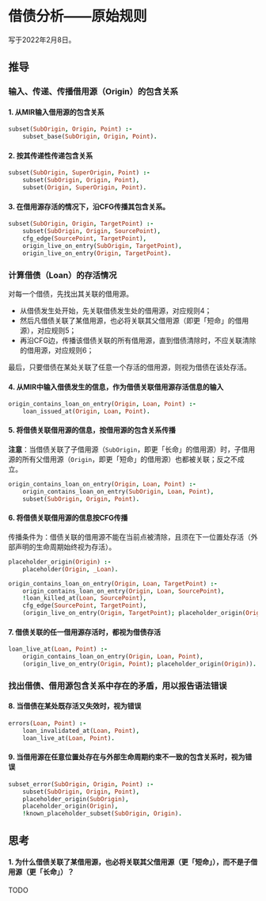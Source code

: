# 借债分析——原始规则
写于2022年2月8日。

## 推导

### 输入、传递、传播借用源（Origin）的包含关系

#### 1. 从MIR输入借用源的包含关系

```prolog
subset(SubOrigin, Origin, Point) :-
    subset_base(SubOrigin, Origin, Point).
```

#### 2. 按其传递性传递包含关系

```prolog
subset(SubOrigin, SuperOrigin, Point) :-
    subset(SubOrigin, Origin, Point),
    subset(Origin, SuperOrigin, Point).
```

#### 3. 在借用源存活的情况下，沿CFG传播其包含关系。

```prolog
subset(SubOrigin, Origin, TargetPoint) :-
    subset(SubOrigin, Origin, SourcePoint),
    cfg_edge(SourcePoint, TargetPoint),
    origin_live_on_entry(SubOrigin, TargetPoint),
    origin_live_on_entry(Origin, TargetPoint).
```

### 计算借债（Loan）的存活情况

对每一个借债，先找出其关联的借用源。

- 从借债发生处开始，先关联借债发生处的借用源，对应规则4；
- 然后凡借债关联了某借用源，也必将关联其父借用源（即更「短命」的借用源），对应规则5；
- 再沿CFG边，传播该借债关联的所有借用源，直到借债清除时，不应关联清除的借用源，对应规则6；

最后，只要借债在某处关联了任意一个存活的借用源，则视为借债在该处存活。

#### 4. 从MIR中输入借债发生的信息，作为借债关联借用源存活信息的输入

```prolog
origin_contains_loan_on_entry(Origin, Loan, Point) :-
    loan_issued_at(Origin, Loan, Point).
```

#### 5. 将借债关联借用源的信息，按借用源的包含关系传播

**注意**：当借债关联了子借用源（`SubOrigin`，即更「长命」的借用源）时，子借用源的所有父借用源（`Origin`，即更「短命」的借用源）也都被关联；反之不成立。

```prolog
origin_contains_loan_on_entry(Origin, Loan, Point) :-
    origin_contains_loan_on_entry(SubOrigin, Loan, Point),
    subset(SubOrigin, Origin, Point).
```

#### 6. 将借债关联借用源的信息按CFG传播

传播条件为：借债关联的借用源不能在当前点被清除，且须在下一位置处存活（外部声明的生命周期始终视为存活）。

```prolog
placeholder_origin(Origin) :-
    placeholder(Origin, _Loan).
```

```prolog
origin_contains_loan_on_entry(Origin, Loan, TargetPoint) :-
    origin_contains_loan_on_entry(Origin, Loan, SourcePoint),
    !loan_killed_at(Loan, SourcePoint),
    cfg_edge(SourcePoint, TargetPoint),
    (origin_live_on_entry(Origin, TargetPoint); placeholder_origin(Origin)).
```

#### 7. 借债关联的任一借用源存活时，都视为借债存活

```prolog
loan_live_at(Loan, Point) :-
    origin_contains_loan_on_entry(Origin, Loan, Point),
    (origin_live_on_entry(Origin, Point); placeholder_origin(Origin)).
```

### 找出借债、借用源包含关系中存在的矛盾，用以报告语法错误

#### 8. 当借债在某处既存活又失效时，视为错误

```prolog
errors(Loan, Point) :-
    loan_invalidated_at(Loan, Point),
    loan_live_at(Loan, Point).
```

#### 9. 当借用源在任意位置处存在与外部生命周期约束不一致的包含关系时，视为错误

```prolog
subset_error(SubOrigin, Origin, Point) :-
    subset(SubOrigin, Origin, Point),
    placeholder_origin(SubOrigin),
    placeholder_origin(Origin),
    !known_placeholder_subset(SubOrigin, Origin).
```

## 思考

#### 1. 为什么借债关联了某借用源，也必将关联其父借用源（更「短命」），而不是子借用源（更「长命」）？

TODO
